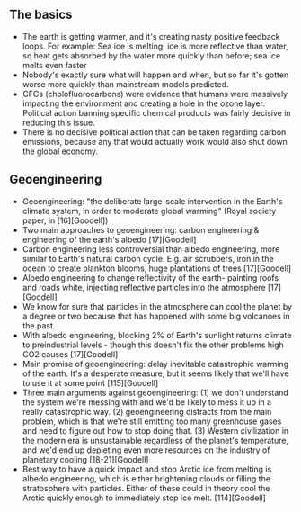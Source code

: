 ## The basics
* The earth is getting warmer, and it's creating nasty positive feedback loops. For example: Sea ice is melting; ice is more reflective than water, so heat gets absorbed by the water more quickly than before; sea ice melts even faster
* Nobody's exactly sure what will happen and when, but so far it's gotten worse more quickly than mainstream models predicted.
* CFCs (cholofluorocarbons) were evidence that humans were massively impacting the environment and creating a hole in the ozone layer. Political action banning specific chemical products was fairly decisive in reducing this issue.
* There is no decisive political action that can be taken regarding carbon emissions, because any that would actually work would also shut down the global economy.

## Geoengineering
* Geoengineering: "the deliberate large-scale intervention in the Earth's climate system, in order to moderate global warming" (Royal society paper, in [16][Goodell])
* Two main approaches to geoengineering: carbon engineering & engineering of the earth's albedo [17][Goodell]
* Carbon engineering less controversial than albedo engineering, more similar to Earth's natural carbon cycle. E.g. air scrubbers, iron in the ocean to create plankton blooms, huge plantations of trees [17][Goodell]
* Albedo engineering to change reflectivity of the earth- painting roofs and roads white, injecting reflective particles into the atmosphere [17][Goodell]
* We know for sure that particles in the atmosphere can cool the planet by a degree or two because that has happened with some big volcanoes in the past.
* With albedo engineering, blocking 2% of Earth's sunlight returns climate to preindustrial levels - though this doesn't fix the other problems high CO2 causes [17][Goodell]
* Main promise of geoengineering: delay inevitable catastrophic warming of the earth. It's a desperate measure, but it seems likely that we'll have to use it at some point [115][Goodell]
* Three main arguments against geoengineering: (1) we don't understand the system we're messing with and we'd be likely to mess it up in a really catastrophic way. (2) geoengineering distracts from the main problem, which is that we're still emitting too many greenhouse gases and need to figure out how to stop doing that. (3) Western civilization in the modern era is unsustainable regardless of the planet's temperature, and we'd end up depleting even more resources on the industry of planetary cooling [18-21][Goodell]
* Best way to have a quick impact and stop Arctic ice from melting is albedo engineering, which is either brightening clouds or filling the stratosphere with particles. Either of these could in theory cool the Arctic quickly enough to immediately stop ice melt. [114][Goodell]
